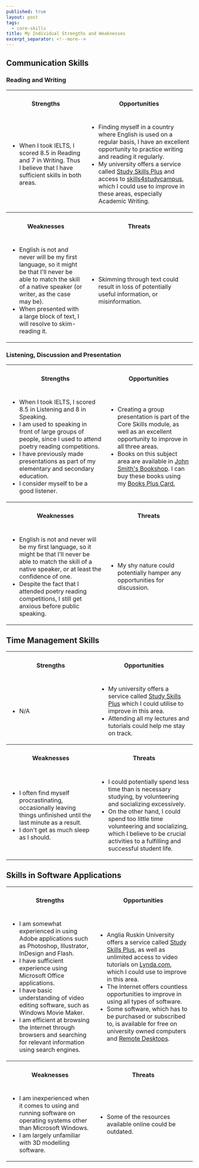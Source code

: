 ```yaml
---
published: true
layout: post
tags:
  - core-skills
title: My Individual Strengths and Weaknesses
excerpt_separator: <!--more-->
---
```


## Communication Skills 
<h3>Reading and Writing</h3>
 <table style="width:100%">
      <tbody>
        <tr>
          <th><h4>Strengths</h4></th>
          <th><h4>Opportunities</h4></th>
        </tr>
        <tr>
          <td>
            <ul>
              <li>When I took IELTS, I scored 8.5 in Reading and 7 in Writing. Thus I believe that I have sufficient skills in both areas.</li>
            </ul>
          </td>
          <td>
            <ul>
              <li>Finding myself in a country where English is used on a regular basis, I have an excellent opportunity to practice writing and reading it regularly.</li>
              <li>My university offers a service called <a href="http://web.anglia.ac.uk/anet/studyskillsplus/">Study Skills Plus</a> and access to <a href="http://www.skills4studycampus.com/palgrave/">skills4studycampus</a>, which I could use to improve in these areas, especially Academic Writing.</li>
            </ul>
          </td>
        </tr>
        <tr>
          <th><h4>Weaknesses</h4></th>
          <th><h4>Threats</h4></th>
        </tr>
        <tr>
          <td>
            <ul>
              <li>English is not and never will be my first language, so it might be that I'll never be able to match the skill of a native speaker (or writer, as the case may be).</li>
              <li>When presented with a large block of text, I will resolve to skim-reading it.</li>
            </ul>
          </td>
          <td>
            <ul>
              <li>Skimming through text could result in loss of potentially useful information, or misinformation.</li>
            </ul>
          </td>
        </tr>
      </tbody>
    </table>
<!--more--> 
   
<h3>Listening, Discussion and Presentation</h3>
 <table style="width:100%">
      <tbody>
        <tr>
          <th><h4>Strengths</h4></th>
          <th><h4>Opportunities</h4></th>
        </tr>
        <tr>
          <td>
            <ul>
              <li>When I took IELTS, I scored 8.5 in Listening and 8 in Speaking.</li>
              <li>I am used to speaking in front of large groups of people, since I used to attend poetry reading competitions.</li>
              <li>I have previously made presentations as part of my elementary and secondary education.</li>
              <li>I consider myself to be a good listener.</li>
            </ul>
          </td>
          <td>
            <ul>
              <li>Creating a group presentation is part of the Core Skills module, as well as an excellent opportunity to improve in all three areas.</li>
              <li>Books on this subject area are available in <a href="http://www.johnsmith.co.uk/aru">John Smith's Bookshop</a>. I can buy these books using my <a href="http://www.johnsmith.co.uk/aru/books-plus-scheme">Books Plus Card.</a></li>
            </ul>
          </td>
        </tr>
        <tr>
          <th><h4>Weaknesses</h4></th>
          <th><h4>Threats</h4></th>
        </tr>
        <tr>
          <td>
            <ul>
              <li>English is not and never will be my first language, so it might be that I'll never be able to match the skill of a native speaker, or at least the confidence of one.</li>
              <li>Despite the fact that I attended poetry reading competitions, I still get anxious before public speaking.</li>
            </ul>
          </td>
          <td>
            <ul>
              <li>My shy nature could potentially hamper any opportunities for discussion.</li>
            </ul>
          </td>
        </tr>
      </tbody>
    </table>
    
## Time Management Skills 
 <table style="width:100%">
      <tbody>
        <tr>
          <th><h4>Strengths</h4></th>
          <th><h4>Opportunities</h4></th>
        </tr>
        <tr>
          <td>
            <ul>
              <li>N/A</li>
            </ul>
          </td>
          <td>
            <ul>
              <li>My university offers a service called <a href="http://web.anglia.ac.uk/anet/studyskillsplus/">Study Skills Plus</a> which I could utilise to improve in this area.</li>
              <li>Attending all my lectures and tutorials could help me stay on track.</li>
            </ul>
          </td>
        </tr>
        <tr>
          <th><h4>Weaknesses</h4></th>
          <th><h4>Threats</h4></th>
        </tr>
        <tr>
          <td>
            <ul>
              <li>I often find myself procrastinating, occasionally leaving things unfinished until the last minute as a result.</li>
              <li>I don't get as much sleep as I should.</li>
            </ul>
          </td>
          <td>
            <ul>
              <li>I could potentially spend less time than is necessary studying, by volunteering and socializing excessively.</li>
              <li>On the other hand, I could spend too little time volunteering and socializing, which I believe to be crucial activities to a fulfilling and successful student life.</li>
            </ul>
          </td>
        </tr>
      </tbody>
    </table>
    
## Skills in Software Applications

 <table style="width:100%">
      <tbody>
        <tr>
          <th><h4>Strengths</h4></th>
          <th><h4>Opportunities</h4></th>
        </tr>
        <tr>
          <td>
            <ul>
              <li>I am somewhat experienced in using Adobe applications such as Photoshop, Illustrator, InDesign and Flash.</li>
              <li>I have sufficient experience using Microsoft Office applications.</li>
              <li>I have basic understanding of video editing software, such as Windows Movie Maker.</li>
              <li>I am efficient at browsing the Internet through browsers and searching for relevant information using search engines.</li>
            </ul>
          </td>
          <td>
            <ul>
              <li>Anglia Ruskin University offers a service called <a href="http://web.anglia.ac.uk/anet/studyskillsplus/">Study Skills Plus</a>, as well as unlimited access to video tutorials on <a href="https://www.lynda.com/">Lynda.com</a>, which I could use to improve in this area.</li>
              <li>The Internet offers countless opportunities to improve in using all types of software.</li>
              <li>Some software, which has to be purchased or subscribed to, is available for free on university owned computers and <a href="http://web.anglia.ac.uk/it/services/remotedesktop/">Remote Desktops</a>.</li>
            </ul>
          </td>
        </tr>
        <tr>
          <th><h4>Weaknesses</h4></th>
          <th><h4>Threats</h4></th>
        </tr>
        <tr>
          <td>
            <ul>
              <li>I am inexperienced when it comes to using and running software on operating systems other than Microsoft Windows.</li>
              <li>I am largely unfamiliar with 3D modelling software.</li>
            </ul>
          </td>
          <td>
            <ul>
              <li>Some of the resources available online could be outdated.</li>
            </ul>
          </td>
        </tr>
      </tbody>
    </table>
